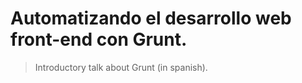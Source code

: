 # Automatizando el desarrollo web front-end con Grunt.

> Introductory talk about Grunt (in spanish).
